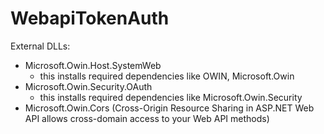 # WebapiTokenAuth

External DLLs:

- Microsoft.Owin.Host.SystemWeb
    -	this installs required dependencies like OWIN, Microsoft.Owin
-	Microsoft.Owin.Security.OAuth
    -	this installs required dependencies like Microsoft.Owin.Security
-	Microsoft.Owin.Cors (Cross-Origin Resource Sharing in ASP.NET Web API allows cross-domain access to your Web API methods)
